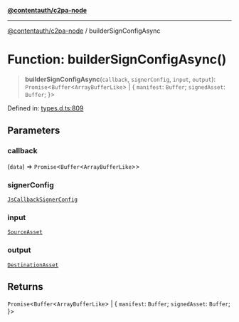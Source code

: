 [**@contentauth/c2pa-node**](../README.md)

***

[@contentauth/c2pa-node](../README.md) / builderSignConfigAsync

# Function: builderSignConfigAsync()

> **builderSignConfigAsync**(`callback`, `signerConfig`, `input`, `output`): `Promise`\<`Buffer`\<`ArrayBufferLike`\> \| \{ `manifest`: `Buffer`; `signedAsset`: `Buffer`; \}\>

Defined in: [types.d.ts:809](https://github.com/contentauth/c2pa-node-v2/blob/1df68df861d38a8c4eb7c634a613532727ec72d3/js-src/types.d.ts#L809)

## Parameters

### callback

(`data`) => `Promise`\<`Buffer`\<`ArrayBufferLike`\>\>

### signerConfig

[`JsCallbackSignerConfig`](../interfaces/JsCallbackSignerConfig.md)

### input

[`SourceAsset`](../type-aliases/SourceAsset.md)

### output

[`DestinationAsset`](../type-aliases/DestinationAsset.md)

## Returns

`Promise`\<`Buffer`\<`ArrayBufferLike`\> \| \{ `manifest`: `Buffer`; `signedAsset`: `Buffer`; \}\>
